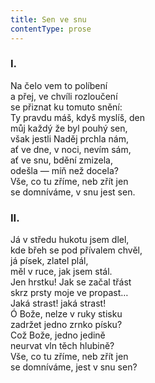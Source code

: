 ```yaml
---
title: Sen ve snu
contentType: prose
---
```


<section>

### I.

</section>

<section>

Na čelo vem to políbení  
a přej, ve chvíli rozloučení  
se přiznat ku tomuto snění:  
Ty pravdu máš, kdyš myslíš, den  
můj každý že byl pouhý sen,  
však jestli Naděj prchla nám,  
ať ve dne, v noci, nevím sám,  
ať ve snu, bdění zmizela,  
odešla — míň než docela?  
Vše, co tu zříme, neb zřít jen  
se domníváme, v snu jest sen.

### II.

</section>

<section>

Já v středu hukotu jsem dlel,  
kde břeh se pod přívalem chvěl,  
já písek, zlatel plál,  
měl v ruce, jak jsem stál.  
Jen hrstku! Jak se začal třást  
skrz prsty moje ve propast…  
Jaká strast! jaká strast!  
Ó Bože, nelze v ruky stisku  
zadržet jedno zrnko písku?  
Což Bože, jedno jedině  
neurvat vln těch hlubině?  
Vše, co tu zříme, neb zřít jen  
se domníváme, jest v snu sen?

</section>
